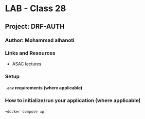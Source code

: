 # LAB - Class 28

## Project: DRF-AUTH

### Author: Mohammad alhanoti

### Links and Resources

- ASAC lectures

### Setup

#### `.env` requirements (where applicable)



### How to initialize/run your application (where applicable)

-`docker compose up`

